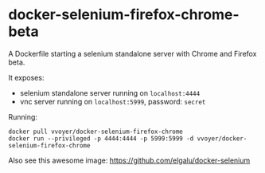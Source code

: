 docker-selenium-firefox-chrome-beta
===================================

A Dockerfile starting a selenium standalone server with Chrome and Firefox beta.

It exposes:
- selenium standalone server running on `localhost:4444`
- vnc server running on `localhost:5999`, password: `secret`

Running:

```shell
docker pull vvoyer/docker-selenium-firefox-chrome
docker run --privileged -p 4444:4444 -p 5999:5999 -d vvoyer/docker-selenium-firefox-chrome
```

Also see this awesome image: https://github.com/elgalu/docker-selenium
